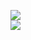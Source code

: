 [![](https://img.shields.io/badge/Made%20With-Github%20Spray-lightgrey.svg?style=for-the-badge&logo=github)](https://github.com/Annihil/github-spray#3733)  
[![](https://i.imgur.com/2DrTn0Z.gif)](https://github.com/Annihil/github-spray)